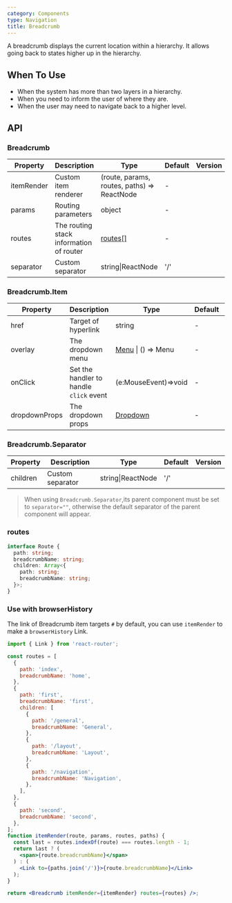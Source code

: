 ```yaml
---
category: Components
type: Navigation
title: Breadcrumb
---
```


A breadcrumb displays the current location within a hierarchy. It allows going back to states higher up in the hierarchy.

## When To Use

- When the system has more than two layers in a hierarchy.
- When you need to inform the user of where they are.
- When the user may need to navigate back to a higher level.

## API

### Breadcrumb

| Property | Description | Type | Default | Version |
| --- | --- | --- | --- | --- |
| itemRender | Custom item renderer | (route, params, routes, paths) => ReactNode | - |  |
| params | Routing parameters | object | - |  |
| routes | The routing stack information of router | [routes\[\]](#routes) | - |  |
| separator | Custom separator | string\|ReactNode | '/' |  |

### Breadcrumb.Item

| Property | Description | Type | Default | Version |
| --- | --- | --- | --- | --- |
| href | Target of hyperlink | string | - |  |
| overlay | The dropdown menu | [Menu](/components/menu) \| () => Menu | - |  |
| onClick | Set the handler to handle `click` event | (e:MouseEvent)=>void | - |  |
| dropdownProps | The dropdown props | [Dropdown](/components/dropdown) | - |  |

### Breadcrumb.Separator

| Property | Description      | Type              | Default | Version |
| -------- | ---------------- | ----------------- | ------- | ------- |
| children | Custom separator | string\|ReactNode | '/'     |         |

> When using `Breadcrumb.Separator`,its parent component must be set to `separator=""`, otherwise the default separator of the parent component will appear.

### routes

```ts
interface Route {
  path: string;
  breadcrumbName: string;
  children: Array<{
    path: string;
    breadcrumbName: string;
  }>;
}
```

### Use with browserHistory

The link of Breadcrumb item targets `#` by default, you can use `itemRender` to make a `browserHistory` Link.

```jsx
import { Link } from 'react-router';

const routes = [
  {
    path: 'index',
    breadcrumbName: 'home',
  },
  {
    path: 'first',
    breadcrumbName: 'first',
    children: [
      {
        path: '/general',
        breadcrumbName: 'General',
      },
      {
        path: '/layout',
        breadcrumbName: 'Layout',
      },
      {
        path: '/navigation',
        breadcrumbName: 'Navigation',
      },
    ],
  },
  {
    path: 'second',
    breadcrumbName: 'second',
  },
];
function itemRender(route, params, routes, paths) {
  const last = routes.indexOf(route) === routes.length - 1;
  return last ? (
    <span>{route.breadcrumbName}</span>
  ) : (
    <Link to={paths.join('/')}>{route.breadcrumbName}</Link>
  );
}

return <Breadcrumb itemRender={itemRender} routes={routes} />;
```
